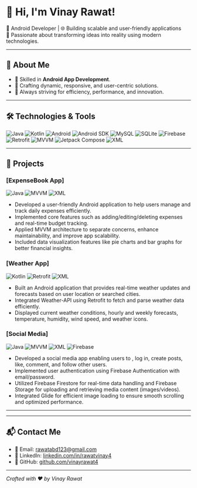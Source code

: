 # 👋 Hi, I'm Vinay Rawat!

🌟 Android Developer | 🌐 Building scalable and user-friendly applications  
🚀 Passionate about transforming ideas into reality using modern technologies.  

---

## 🚀 About Me
- 🌟 Skilled in **Android App Development**.
- 🔧 Crafting dynamic, responsive, and user-centric solutions.
- 🎯 Always striving for efficiency, performance, and innovation.

---

## 🛠️ Technologies & Tools
![Java](https://img.shields.io/badge/Java-007396?style=for-the-badge&logo=java&logoColor=white)
![Kotlin](https://img.shields.io/badge/Kotlin-0095D5?style=for-the-badge&logo=kotlin&logoColor=white)
![Android](https://img.shields.io/badge/Android-3DDC84?style=for-the-badge&logo=android&logoColor=white)
![Android SDK](https://img.shields.io/badge/Android%20SDK-3DDC84?style=for-the-badge&logo=android&logoColor=white)
![MySQL](https://img.shields.io/badge/MySQL-4479A1?style=for-the-badge&logo=mysql&logoColor=white)
![SQLite](https://img.shields.io/badge/SQLite-003B57?style=for-the-badge&logo=sqlite&logoColor=white)
![Firebase](https://img.shields.io/badge/Firebase-FFCA28?style=for-the-badge&logo=firebase&logoColor=black)
![Retrofit](https://img.shields.io/badge/Retrofit-009688?style=for-the-badge)
![MVVM](https://img.shields.io/badge/MVVM-006E9C?style=for-the-badge&logoColor=white)
![Jetpack Compose](https://img.shields.io/badge/Jetpack%20Compose-4285F4?style=for-the-badge&logo=jetpackcompose&logoColor=white)
![XML](https://img.shields.io/badge/XML-FF6600?style=for-the-badge&logo=xml&logoColor=white)


---

## 🌟 Projects

### [ExpenseBook App]
![Java](https://img.shields.io/badge/Java-007396?style=for-the-badge&logo=java&logoColor=white)
![MVVM](https://img.shields.io/badge/MVVM-006E9C?style=for-the-badge&logoColor=white)
![XML](https://img.shields.io/badge/XML-FF6600?style=for-the-badge&logo=xml&logoColor=white)

- Developed a user-friendly Android application to help users manage and track daily expenses efficiently. 
- Implemented core features such as adding/editing/deleting expenses and real-time budget tracking. 
- Applied MVVM architecture to separate concerns, enhance maintainability, and improve app scalability. 
- Included data visualization features like pie charts and bar graphs for better financial insights. 

### [Weather App]
![Kotlin](https://img.shields.io/badge/Kotlin-0095D5?style=for-the-badge&logo=kotlin&logoColor=white)
![Retrofit](https://img.shields.io/badge/Retrofit-009688?style=for-the-badge)
![XML](https://img.shields.io/badge/XML-FF6600?style=for-the-badge&logo=xml&logoColor=white)

- Built an Android application that provides real-time weather updates and forecasts based on user location 
  or searched cities. 
- Integrated Weather-API using Retrofit to fetch and parse weather data efficiently. 
- Displayed current weather conditions, hourly and weekly forecasts, temperature, humidity, wind speed, and 
  weather icons.

### [Social Media]
![Java](https://img.shields.io/badge/Java-007396?style=for-the-badge&logo=java&logoColor=white)
![MVVM](https://img.shields.io/badge/MVVM-006E9C?style=for-the-badge&logoColor=white)
![XML](https://img.shields.io/badge/XML-FF6600?style=for-the-badge&logo=xml&logoColor=white)
![Firebase](https://img.shields.io/badge/Firebase-FFCA28?style=for-the-badge&logo=firebase&logoColor=black)

- Developed a social media app enabling users to , log in, create posts, like, comment, and follow other users. 
- Implemented user authentication using Firebase Authentication with email/password. 
- Utilized Firebase Firestore for real-time data handling and Firebase Storage for uploading and retrieving 
  media content (images/videos). 
- Integrated Glide for efficient image loading to ensure smooth scrolling and optimized performance. 

---


---

## 📬 Contact Me
- 📧 Email: [rawatabd123@gmail.com](mailto:rawatabd123@gmail.com)
- 💼 LinkedIn: [linkedin.com/in/rawatvinay4](https://www.linkedin.com/in/rawatvinay4)
- 🐙 GitHub: [github.com/vinayrawat4](https://github.com/vinayrawat4)

---

*Crafted with ❤️ by Vinay Rawat*
